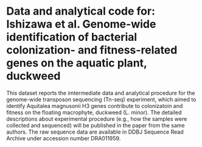 # Data and analytical code for: Ishizawa et al. Genome-wide identification of bacterial colonization- and fitness-related genes on the aquatic plant, duckweed
This dataset reports the imtermediate data and analytical procedure for the genome-wide transposon sequencing (Tn-seq) experiment, which aimed to identify Aquitalea magnusonii H3 genes contribute to colonizatoin and fitness on the floating macrophyte, duckweed (L. minor). The detailed descriptions about experimental procedure (e.g., how the samples were collected and sequenced) will be published in the paper from the same authors. The raw sequence data are available in DDBJ Sequence Read Archive under accession number DRA011959. 

